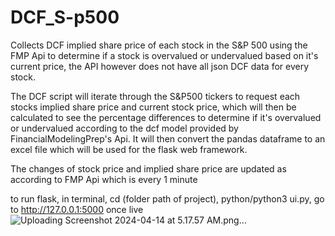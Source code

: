 # DCF_S-p500
Collects DCF implied share price of each stock in the S&amp;P 500 using the FMP Api to determine if a stock is overvalued or undervalued based on it's current price, the API however does not have all json DCF data for every stock. 

The DCF script will iterate through the S&P500 tickers to request each stocks implied share price and current stock price, which will then be calculated to see the percentage differences to determine if it's overvalued or undervalued according to the dcf model provided by FinancialModelingPrep's Api. It will then convert the pandas dataframe to an excel file which will be used for the flask web framework. 

The changes of stock price and implied share price are updated as according to FMP Api which is every 1 minute

to run flask, in terminal, cd (folder path of project), python/python3 ui.py, go to http://127.0.0.1:5000 once live
![Uploading Screenshot 2024-04-14 at 5.17.57 AM.png…]()

